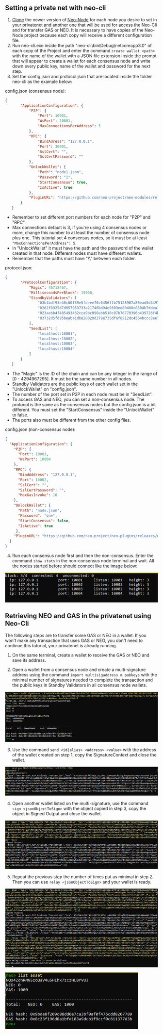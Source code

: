 ## Setting a private net with neo-cli

1. [Clone](https://docs.neo.org/docs/en-us/node/cli/setup.html#publishing-from-neo-cli-source-code) the newer version of [Neo-Node](https://github.com/neo-project/neo-node) for each node you desire to set in your privatenet and another one that will be used for access the Neo-Cli and for transfer GAS or NEO. It is necessary to have copies of the Neo-Node project because each copy will receive a different configuration file.
2. Run neo-cli.exe inside the path "neo-cli\bin\Debug\netcoreapp3.0" of each copy of the Project and enter the command `create wallet <path>` with the name of the wallet with a JSON file extension inside the prompt that will appear to create a wallet for each consensus node and write down every public key, name of the wallet and password for the next step.
3. Set the config.json and protocol.json that are located inside the folder neo-cli as the example below:

config.json (consensus node):
```json
{
       "ApplicationConfiguration": {
           "P2P": {
               "Port": 10001, 
               "WsPort": 20001,
               "MaxConnectionsPerAddress": 5 
           },
           "RPC": {
               "BindAdress": "127.0.0.1",
               "Port": 30001,
               "SslCert": "",
               "SslCertPassword": ""
           },
           "UnlockWallet": {
               "Path": "node1.json",
               "Password": "1", 
               "StartConsensus": true,
               "IsActive": true
           },
           "PluginURL": "https://github.com/neo-project/neo-modules/releases/download/v{1}/{0}.zip"
       }
   }
```
- Remember to set different port numbers for each node for "P2P" and "RPC".
- Max connections default is 3, if you're using 4 consensus nodes or more, change this number to at least the number of consensus node plus one. This tutorial set 4 consensus nodes, so it must be at least `"MaxConnectionsPerAddress": 5`.
- In "UnlockWallet" it must have the path and the password of the wallet created in that node. Different nodes must have different wallets.
- Remember that the paths must have "\\\\" between each folder.

protocol.json:
```json
{
       "ProtocolConfiguration": {
           "Magic": 46712467,
           "MillisecondsPerBlock": 15000,
           "StandbyValidators": [
               "03b4bdf93e40c60f59e5fdeee70c6456ffb75128907a80ead5d3497a7e83cdbae0",
               "0262f8925d7d057953733a21746bd94e9309ee80408c8304b7ddea1e1070a223f7",
               "023aebb4f485493432cca9bc090abb510c07b76770396b439726f4bd7f8dd2a375",
               "03732d5fd95beaba1db828029d279e735dfaf8212dc4564bccc8ee7d3bcd52d827"
           ],
           "SeedList": [
               "localhost:10001",
               "localhost:10002",
               "localhost:10003",
               "localhost:10004"
           ]
       }
   }
```
- The "Magic" is the ID of the chain and can be any integer in the range of [0 - 4294967295]. It must be the same number in all nodes.
- Standby Validators are the public keys of each wallet set in the "UnlockWallet" on "config.json".
- The number of the port set in P2P in each node must be in "SeedList".
- To access GAS and NEO, you can set a non-consensus node. The protocol is the same as the consensus nodes but the config.json is a bit different. You must set the "StartConsensus" inside the "UnlockWallet" to false.
- The ports also must be different from the other config files.

config.json (non-consensus node):
```json
{
  "ApplicationConfiguration": {
    "P2P": {
      "Port": 10003,
      "WsPort": 10004
    },
    "RPC": {
      "BindAddress": "127.0.0.1",
      "Port": 10002,
      "SslCert": "",
      "SslCertPassword": "",
      "MaxGasInvoke": 10
    },
    "UnlockWallet": {
      "Path": "node.json",
      "Password": "one", 
      "StartConsensus": false,
      "IsActive": true
     },
    "PluginURL": "https://github.com/neo-project/neo-plugins/releases/download/v{1}/{0}.zip"
  }
}

```
4. Run each consensus node first and then the non-consensus. Enter the command `show stats` in the non-consensus node terminal and wait. All the nodes started before should connect like the image below:
 
![](Screenshots/01.png)

## Retrieving NEO and GAS in the privatenet using Neo-Cli

The following steps are to transfer some GAS or NEO in a wallet. If you won't make any transaction that uses GAS or NEO, you don't need to continue this tutorial, your privatenet is already running.
 
1. On the same terminal, create a wallet to receive the GAS or NEO and save its address.
  
 2. Open a wallet from a consensus node and create a multi-signature address using the command `import multisigaddress m pubkeys` with the minimal number of signatures needed to complete the transaction and the public keys in Standby Validators in all consensus node wallets.
 
![](Screenshots/02.png) 

3. Use the command `send <id|alias> <address> <value>` with the address of the wallet created on step 1, copy the SignatureContext and close the wallet.

![](Screenshots/03.png)

4. Open another wallet listed on the multi-signature, use the command `sign <jsonObjectToSign>` with the object copied in step 3, copy the object in Signed Output and close the wallet.

![](Screenshots/04.png)
 
 5. Repeat the previous step the number of times put as minimal in step 2. Then you can use `relay <jsonObjectToSign>` and your wallet is ready.
 
![](Screenshots/05.png)

![](Screenshots/06.png)